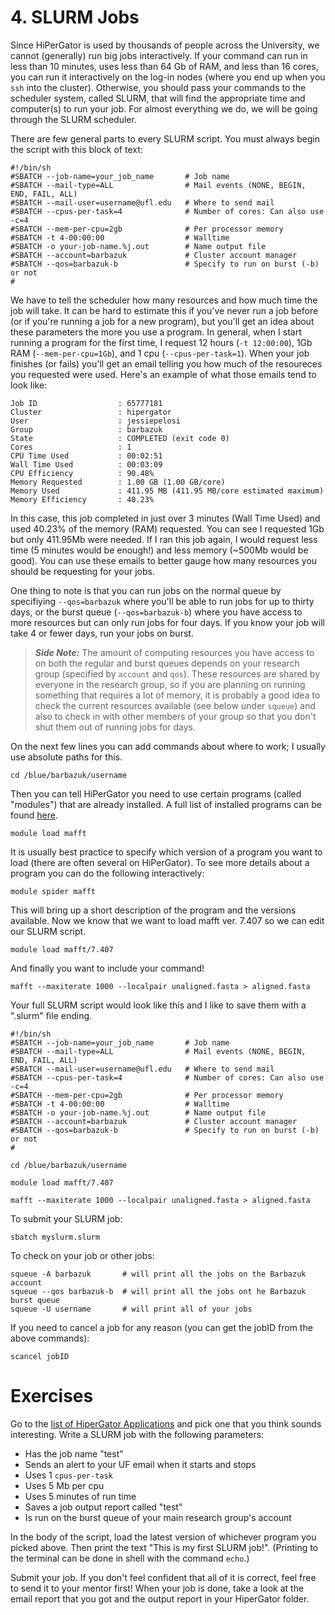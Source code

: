 # 4. SLURM Jobs 

Since HiPerGator is used by thousands of people across the University, we cannot (generally) run big jobs interactively. If your command can run in less than 10 minutes, uses less than 64 Gb of RAM, and less than 16 cores, you can run it interactively on the log-in nodes (where you end up when you `ssh` into the cluster). Otherwise, you should pass your commands to the scheduler system, called SLURM, that will find the appropriate time and computer(s) to run your job. For almost everything we do, we will be going through the SLURM scheduler.  

There are few general parts to every SLURM script. You must always begin the script with this block of text:
```
#!/bin/sh
#SBATCH --job-name=your_job_name       # Job name
#SBATCH --mail-type=ALL                # Mail events (NONE, BEGIN, END, FAIL, ALL)
#SBATCH --mail-user=username@ufl.edu   # Where to send mail
#SBATCH --cpus-per-task=4              # Number of cores: Can also use -c=4
#SBATCH --mem-per-cpu=2gb              # Per processor memory
#SBATCH -t 4-00:00:00                  # Walltime
#SBATCH -o your-job-name.%j.out        # Name output file
#SBATCH --account=barbazuk             # Cluster account manager 
#SBATCH --qos=barbazuk-b               # Specify to run on burst (-b) or not 
#
```
We have to tell the scheduler how many resources and how much time the job will take. It can be hard to estimate this if you've never run a job before (or if you're running a job for a new program), but you'll get an idea about these parameters the more you use a program. In general, when I start running a program for the first time, I request 12 hours (`-t 12:00:00`), 1Gb RAM (`--mem-per-cpu=1Gb`), and 1 cpu (`--cpus-per-task=1`). When your job finishes (or fails) you'll get an email telling you how much of the resoureces you requested were used. Here's an example of what those emails tend to look like:
```
Job ID                  : 65777181
Cluster                 : hipergator
User                    : jessiepelosi
Group                   : barbazuk
State                   : COMPLETED (exit code 0)
Cores                   : 1
CPU Time Used           : 00:02:51
Wall Time Used          : 00:03:09
CPU Efficiency          : 90.48%
Memory Requested        : 1.00 GB (1.00 GB/core)
Memory Used             : 411.95 MB (411.95 MB/core estimated maximum)
Memory Efficiency       : 40.23%
```
In this case, this job completed in just over 3 minutes (Wall Time Used) and used 40.23% of the memory (RAM) requested. You can see I requested 1Gb but only 411.95Mb were needed. If I ran this job again, I would request less time (5 minutes would be enough!) and less memory (~500Mb would be good). You can use these emails to better gauge how many resources you should be requesting for your jobs. 

One thing to note is that you can run jobs on the normal queue by specifiying `--qos=barbazuk` where you'll be able to run jobs for up to thirty days, or the burst queue (`--qos=barbazuk-b`) where you have access to more resources but can only run jobs for four days. If you know your job will take 4 or fewer days, run your jobs on burst.

> **_Side Note:_** The amount of computing resources you have access to on both the regular and burst queues depends on your research group (specified by `account` and `qos`). These resources are shared by everyone in the research group, so if you are planning on running something that requires a lot of memory, it is probably a good idea to check the current resources available (see below under `squeue`) and also to check in with other members of your group so that you don't shut them out of running jobs for days.

On the next few lines you can add commands about where to work; I usually use absolute paths for this. 
```
cd /blue/barbazuk/username
```
Then you can tell HiPerGator you need to use certain programs (called "modules") that are already installed. A full list of installed programs can be found [here](https://help.rc.ufl.edu/doc/Applications). 
```
module load mafft 
```
It is usually best practice to specify which version of a program you want to load (there are often several on HiPerGator). To see more details about a program you can do the following interactively:
```
module spider mafft
```
This will bring up a short description of the program and the versions available. Now we know that we want to load mafft ver. 7.407 so we can edit our SLURM script. 
```
module load mafft/7.407
```
And finally you want to include your command! 
```
mafft --maxiterate 1000 --localpair unaligned.fasta > aligned.fasta 
```
Your full SLURM script would look like this and I like to save them with a ".slurm" file ending.  
```
#!/bin/sh
#SBATCH --job-name=your_job_name       # Job name
#SBATCH --mail-type=ALL                # Mail events (NONE, BEGIN, END, FAIL, ALL)
#SBATCH --mail-user=username@ufl.edu   # Where to send mail
#SBATCH --cpus-per-task=4              # Number of cores: Can also use -c=4
#SBATCH --mem-per-cpu=2gb              # Per processor memory
#SBATCH -t 4-00:00:00                  # Walltime
#SBATCH -o your-job-name.%j.out        # Name output file
#SBATCH --account=barbazuk             # Cluster account manager 
#SBATCH --qos=barbazuk-b               # Specify to run on burst (-b) or not 
#

cd /blue/barbazuk/username

module load mafft/7.407

mafft --maxiterate 1000 --localpair unaligned.fasta > aligned.fasta 
```

To submit your SLURM job: 
```
sbatch myslurm.slurm
```

To check on your job or other jobs: 
```
squeue -A barbazuk       # will print all the jobs on the Barbazuk account 
squeue --qos barbazuk-b  # will print all the jobs ont he Barbazuk burst queue 
squeue -U username       # will print all of your jobs 
``` 

If you need to cancel a job for any reason (you can get the jobID from the above commands): 
```
scancel jobID
```

# Exercises 
Go to the [list of HiperGator Applications](https://help.rc.ufl.edu/doc/Applications/) and pick one that you think sounds interesting. Write a SLURM job with the following parameters:
* Has the job name "test"
* Sends an alert to your UF email when it starts and stops
* Uses 1 `cpus-per-task`
* Uses 5 Mb per cpu
* Uses 5 minutes of run time
* Saves a job output report called "test"
* Is run on the burst queue of your main research group's account

In the body of the script, load the latest version of whichever program you picked above. Then print the text "This is my first SLURM job!". (Printing to the terminal can be done in shell with the command `echo`.)

Submit your job. If you don't feel confident that all of it is correct, feel free to send it to your mentor first! When your job is done, take a look at the email report that you got and the output report in your HiperGator folder.